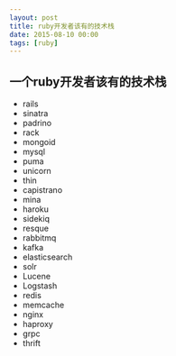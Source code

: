 ```yaml
---
layout: post
title: ruby开发者该有的技术栈
date: 2015-08-10 00:00
tags: [ruby]
---
```


## 一个ruby开发者该有的技术栈
- rails
- sinatra
- padrino
- rack
- mongoid
- mysql
- puma
- unicorn
- thin
- capistrano
- mina
- haroku
- sidekiq
- resque
- rabbitmq
- kafka
- elasticsearch
- solr
- Lucene
- Logstash
- redis
- memcache
- nginx
- haproxy
- grpc
- thrift
  